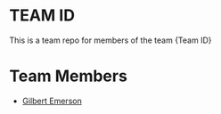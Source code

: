# TEAM ID
This is a team repo for members of the team {Team ID}

# Team Members
* [Gilbert Emerson](gilbertEmerson.md)
